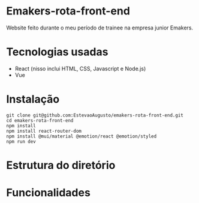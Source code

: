 # Emakers-rota-front-end
Website feito durante o meu período de trainee na empresa junior Emakers.

# Tecnologias usadas

- React (nisso inclui HTML, CSS, Javascript e Node.js)
- Vue

# Instalação

```
git clone git@github.com:EstevaoAugusto/emakers-rota-front-end.git
cd emakers-rota-front-end
npm install
npm install react-router-dom
npm install @mui/material @emotion/react @emotion/styled
npm run dev
```

# Estrutura do diretório

# Funcionalidades
